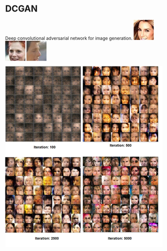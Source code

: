 # DCGAN
Deep convolutional adversarial network for image generation.
![alt text](https://github.com/artem-oppermann/DCGAN/blob/master/Celeb_faces/original%20samples/0.jpg)
![alt text](https://github.com/artem-oppermann/DCGAN/blob/master/Celeb_faces/original%20samples/1.jpg)
![alt text](https://github.com/artem-oppermann/DCGAN/blob/master/Celeb_faces/original%20samples/2.jpg)

![alt text](https://github.com/artem-oppermann/DCGAN/blob/master/Celeb_faces/generated%20samples/gen_sample.png)
